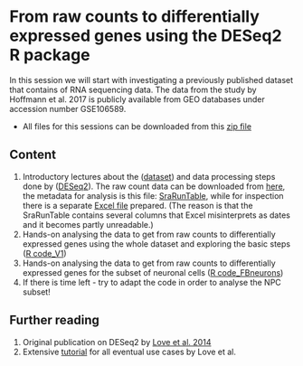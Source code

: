 # From raw counts to differentially expressed genes using the DESeq2 R package
In this session we will start with investigating a previously published dataset that contains of RNA sequencing data. The data from the study by Hoffmann et al. 2017 is publicly available from GEO databases under accession number GSE106589.
* All files for this sessions can be downloaded from this [zip file](https://github.com/fehrhart/STREAMLINEworkshop.github.io/blob/main/Dataset%20GSE106589%20and%20DESeq2%20tutorial.zip)

## Content
1. Introductory lectures about the ([dataset](https://github.com/fehrhart/STREAMLINEworkshop.github.io/blob/main/Dataset.pptx)) and data processing steps done by ([DESeq2](https://github.com/fehrhart/STREAMLINEworkshop.github.io/blob/main/DESeq2.pptx)). The raw count data can be downloaded from [here](https://github.com/fehrhart/STREAMLINEworkshop.github.io/blob/main/GSE106589_geneCounts.csv), the metadata for analysis is this file: [SraRunTable](https://github.com/fehrhart/STREAMLINEworkshop.github.io/blob/main/SraRunTable.txt), while for inspection there is a separate [Excel file](https://github.com/fehrhart/STREAMLINEworkshop.github.io/blob/main/SraRunTable_for_inspection.xlsx) prepared. (The reason is that the SraRunTable contains several columns that Excel misinterprets as dates and it becomes partly unreadable.)
2. Hands-on analysing the data to get from raw counts to differentially expressed genes using the whole dataset and exploring the basic steps ([R code_V1](https://github.com/fehrhart/STREAMLINEworkshop.github.io/blob/main/DESeq2_GSE106589_V1.R))
3. Hands-on analysing the data to get from raw counts to differentially expressed genes for the subset of neuronal cells ([R code_FBneurons](https://github.com/fehrhart/STREAMLINEworkshop.github.io/blob/main/DESeq2_GSE106589_FBneurons.R))
4. If there is time left - try to adapt the code in order to analyse the NPC subset!

## Further reading
1. Original publication on DESeq2 by [Love et al. 2014](https://doi.org/10.1186/s13059-014-0550-8)
2. Extensive [tutorial](https://bioconductor.org/packages/devel/bioc/vignettes/DESeq2/inst/doc/DESeq2.html) for all eventual use cases by Love et al. 
